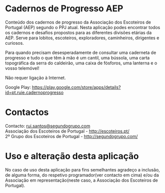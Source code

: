 Cadernos de Progresso AEP
=
Conteúdo dos cadernos de progresso da Associação dos Escoteiros de Portugal (AEP) segundo o PPJ atual.
Nesta aplicação podes encontrar todos os cadernos e desafios propostos para as diferentes divisões etárias da AEP. Serve para lobitos, escoteiros, exploradores, caminheiros, dirigentes e curiosos.

Para quando precisam desesperadamente de consultar uma caderneta de progresso e tudo o que têm à mão é um cantil, uma bússola, uma carta topográfica da serra do caldeirão, uma caixa de fósforos, uma lanterna e o vosso telemóvel!

Não requer ligação à Internet.

Google Play: https://play.google.com/store/apps/details?id=pt.ruie.cadernoprogresso


Contactos
=
Contacto: rui.santos@segundogrupo.com  
Associação dos Escoteiros de Portugal - http://escoteiros.pt/  
2º Grupo dos Escoteiros de Portugal - http://segundogrupo.com/  

Uso e alteração desta aplicação
=
No caso de uso desta aplicação para fins semelhantes agradeço a inclusão, de alguma forma, do respetivo programador(ver contacto em cima) e/ou da Associação em representação(neste caso, a Associação dos Escoteiros de Portugal).
